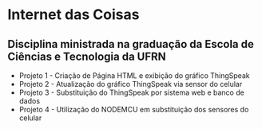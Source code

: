 # Internet das Coisas
## Disciplina ministrada na graduação da Escola de Ciências e Tecnologia da UFRN


* Projeto 1 - Criação de Página HTML e exibição do gráfico ThingSpeak
* Projeto 2 - Atualização do gráfico ThingSpeak via sensor do celular
* Projeto 3 - Substituição do ThingSpeak por sistema web e banco de dados
* Projeto 4 - Utilização do NODEMCU em substituição dos sensores do celular


